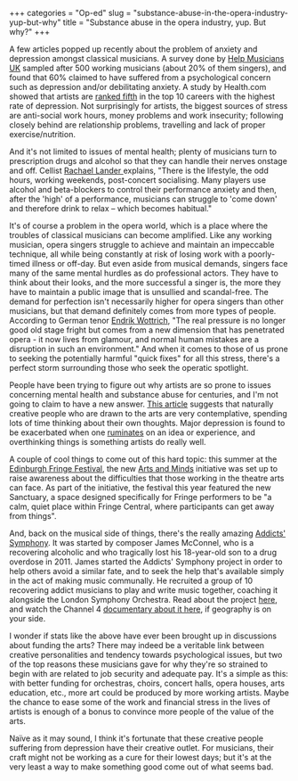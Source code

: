 +++
categories = "Op-ed"
slug = "substance-abuse-in-the-opera-industry-yup-but-why"
title = "Substance abuse in the opera industry, yup. But why?"
+++

A few articles popped up recently about the problem of anxiety and depression amongst classical musicians. A survey done by [Help Musicians UK](https://www.helpmusicians.org.uk/news/latest-news/health-and-wellbeing-see-the-results-of-our-survey) sampled after 500 working musicians (about 20% of them singers), and found that 60% claimed to have suffered from a psychological concern such as depression and/or debilitating anxiety. A study by Health.com showed that artists are [ranked fifth](http://www.health.com/health/gallery/0,,20428990_6,00.html) in the top 10 careers with the highest rate of depression. Not surprisingly for artists, the biggest sources of stress are anti-social work hours, money problems and work insecurity; following closely behind are relationship problems, travelling and lack of proper exercise/nutrition.

And it's not limited to issues of mental health; plenty of musicians turn to prescription drugs and alcohol so that they can handle their nerves onstage and off. Cellist [Rachael Lander ](http://www.telegraph.co.uk/culture/tvandradio/11041804/Addicts-Symphony-drink-and-drugs-widespread-in-classical-world-says-cellist.html)explains, "There is the lifestyle, the odd hours, working weekends, post-concert socialising. Many players use alcohol and beta-blockers to control their performance anxiety and then, after the 'high' of a performance, musicians can struggle to 'come down' and therefore drink to relax – which becomes habitual."

It's of course a problem in the opera world, which is a place where the troubles of classical musicians can become amplified. Like any working musician, opera singers struggle to achieve and maintain an impeccable technique, all while being constantly at risk of losing work with a poorly-timed illness or off-day. But even aside from musical demands, singers face many of the same mental hurdles as do professional actors. They have to think about their looks, and the more successful a singer is, the more they have to maintain a public image that is unsullied and scandal-free. The demand for perfection isn't necessarily higher for opera singers than other musicians, but that demand definitely comes from more types of people. According to German tenor [Endrik Wottrich](http://www.theguardian.com/world/2007/aug/19/germany.classicalmusic), "The real pressure is no longer good old stage fright but comes from a new dimension that has penetrated opera - it now lives from glamour, and normal human mistakes are a disruption in such an environment." And when it comes to those of us prone to seeking the potentially harmful "quick fixes" for all this stress, there's a perfect storm surrounding those who seek the operatic spotlight.

People have been trying to figure out why artists are so prone to issues concerning mental health and substance abuse for centuries, and I'm not going to claim to have a new answer. [This article](http://creativesomething.net/post/55508909341/the-link-between-depression-and-creativity-and-how-it) suggests that naturally creative people who are drawn to the arts are very contemplative, spending lots of time thinking about their own thoughts. Major depression is found to be exacerbated when one [ruminates](http://psychcentral.com/blog/archives/2011/01/20/why-ruminating-is-unhealthy-and-how-to-stop/) on an idea or experience, and overthinking things is something artists do really well.

A couple of cool things to come out of this hard topic: this summer at the [Edinburgh Fringe Festival](https://www.edfringe.com/), the new [Arts and Minds](http://www.thestage.co.uk/news/2014/08/industry-wide-initiative-protect-actors-mental-health-problems/) initiative was set up to raise awareness about the difficulties that those working in the theatre arts can face. As part of the initiative, the festival this year featured the new Sanctuary, a space designed specifically for Fringe performers to be "a calm, quiet place within Fringe Central, where participants can get away from things".

And, back on the musical side of things, there's the really amazing [Addicts' Symphony](https://twitter.com/AddictsSymphony). It was started by composer James McConnel, who is a recovering alcoholic and who tragically lost his 18-year-old son to a drug overdose in 2011\. James started the Addicts' Symphony project in order to help others avoid a similar fate, and to seek the help that's available simply in the act of making music communally. He recruited a group of 10 recovering addict musicians to play and write music together, coaching it alongside the London Symphony Orchestra. Read about the project [here](http://blog.lso.co.uk/lso-discovery/addicts-symphony/), and watch the Channel 4 [documentary about it here](http://www.channel4.com/programmes/addicts-symphony/4od#3748522), if geography is on your side.

I wonder if stats like the above have ever been brought up in discussions about funding the arts? There may indeed be a veritable link between creative personalities and tendency towards psychological issues, but two of the top reasons these musicians gave for why they're so strained to begin with are related to job security and adequate pay. It's a simple as this: with better funding for orchestras, choirs, concert halls, opera houses, arts education, etc., more art could be produced by more working artists. Maybe the chance to ease some of the work and financial stress in the lives of artists is enough of a bonus to convince more people of the value of the arts.

Naïve as it may sound, I think it's fortunate that these creative people suffering from depression have their creative outlet. For musicians, their craft might not be working as a cure for their lowest days; but it's at the very least a way to make something good come out of what seems bad.
